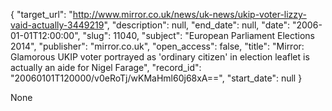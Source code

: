 {
  "target_url": "http://www.mirror.co.uk/news/uk-news/ukip-voter-lizzy-vaid-actually-3449219", 
  "description": null, 
  "end_date": null, 
  "date": "2006-01-01T12:00:00", 
  "slug": 11040, 
  "subject": "European Parliament Elections 2014", 
  "publisher": "mirror.co.uk", 
  "open_access": false, 
  "title": "Mirror: Glamorous UKIP voter portrayed as 'ordinary citizen' in election leaflet is actually an aide for Nigel Farage", 
  "record_id": "20060101T120000/v0eRoTj/wKMaHml60j68xA==", 
  "start_date": null
}

None